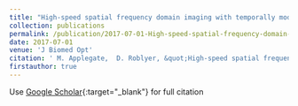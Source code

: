```yaml
---
title: "High-speed spatial frequency domain imaging with temporally modulated light"
collection: publications
permalink: /publication/2017-07-01-High-speed-spatial-frequency-domain-imaging-with-temporally-modulated-light
date: 2017-07-01
venue: 'J Biomed Opt'
citation: ' M. Applegate,  D. Roblyer, &quot;High-speed spatial frequency domain imaging with temporally modulated light.&quot; J Biomed Opt, 2017.'
firstauthor: true
---
```

Use [Google Scholar](https://scholar.google.com/scholar?q=High+speed+spatial+frequency+domain+imaging+with+temporally+modulated+light){:target="_blank"} for full citation
